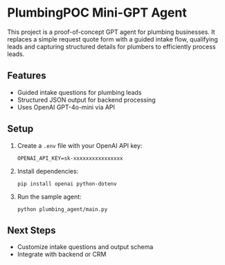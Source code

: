 # PlumbingPOC Mini-GPT Agent

This project is a proof-of-concept GPT agent for plumbing businesses. It replaces a simple request quote form with a guided intake flow, qualifying leads and capturing structured details for plumbers to efficiently process leads.

## Features
- Guided intake questions for plumbing leads
- Structured JSON output for backend processing
- Uses OpenAI GPT-4o-mini via API

## Setup
1. Create a `.env` file with your OpenAI API key:
   ```
   OPENAI_API_KEY=sk-xxxxxxxxxxxxxxxx
   ```
2. Install dependencies:
   ```
   pip install openai python-dotenv
   ```
3. Run the sample agent:
   ```
   python plumbing_agent/main.py
   ```

## Next Steps
- Customize intake questions and output schema
- Integrate with backend or CRM
